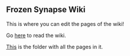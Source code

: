 Frozen Synapse Wiki
-----------

This is where you can edit the pages of the wiki!

Go [here](https://frozen-synapse-wiki.github.io/) to read the wiki.

[This](https://github.com/frozen-synapse-wiki/frozen-synapse-wiki.github.io/tree/master/content) is the folder with all the pages in it.
